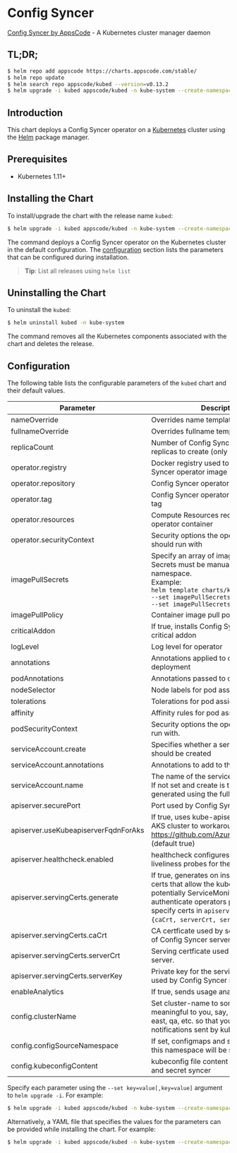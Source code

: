 # Config Syncer

[Config Syncer by AppsCode](https://github.com/kubeops/config-syncer) - A Kubernetes cluster manager daemon

## TL;DR;

```bash
$ helm repo add appscode https://charts.appscode.com/stable/
$ helm repo update
$ helm search repo appscode/kubed --version=v0.13.2
$ helm upgrade -i kubed appscode/kubed -n kube-system --create-namespace --version=v0.13.2
```

## Introduction

This chart deploys a Config Syncer operator on a [Kubernetes](http://kubernetes.io) cluster using the [Helm](https://helm.sh) package manager.

## Prerequisites

- Kubernetes 1.11+

## Installing the Chart

To install/upgrade the chart with the release name `kubed`:

```bash
$ helm upgrade -i kubed appscode/kubed -n kube-system --create-namespace --version=v0.13.2
```

The command deploys a Config Syncer operator on the Kubernetes cluster in the default configuration. The [configuration](#configuration) section lists the parameters that can be configured during installation.

> **Tip**: List all releases using `helm list`

## Uninstalling the Chart

To uninstall the `kubed`:

```bash
$ helm uninstall kubed -n kube-system
```

The command removes all the Kubernetes components associated with the chart and deletes the release.

## Configuration

The following table lists the configurable parameters of the `kubed` chart and their default values.

|              Parameter               |                                                                                                            Description                                                                                                             |            Default             |
|--------------------------------------|------------------------------------------------------------------------------------------------------------------------------------------------------------------------------------------------------------------------------------|--------------------------------|
| nameOverride                         | Overrides name template                                                                                                                                                                                                            | <code>""</code>                |
| fullnameOverride                     | Overrides fullname template                                                                                                                                                                                                        | <code>""</code>                |
| replicaCount                         | Number of Config Syncer operator replicas to create (only 1 is supported)                                                                                                                                                          | <code>1</code>                 |
| operator.registry                    | Docker registry used to pull Config Syncer operator image                                                                                                                                                                          | <code>appscode</code>          |
| operator.repository                  | Config Syncer operator container image                                                                                                                                                                                             | <code>kubed</code>             |
| operator.tag                         | Config Syncer operator container image tag                                                                                                                                                                                         | <code>v0.13.2</code>           |
| operator.resources                   | Compute Resources required by the operator container                                                                                                                                                                               | <code>{}</code>                |
| operator.securityContext             | Security options the operator container should run with                                                                                                                                                                            | <code>{}</code>                |
| imagePullSecrets                     | Specify an array of imagePullSecrets. Secrets must be manually created in the namespace. <br> Example: <br> `helm template charts/kubed \` <br> `--set imagePullSecrets[0].name=sec0 \` <br> `--set imagePullSecrets[1].name=sec1` | <code>[]</code>                |
| imagePullPolicy                      | Container image pull policy                                                                                                                                                                                                        | <code>IfNotPresent</code>      |
| criticalAddon                        | If true, installs Config Syncer operator as critical addon                                                                                                                                                                         | <code>false</code>             |
| logLevel                             | Log level for operator                                                                                                                                                                                                             | <code>3</code>                 |
| annotations                          | Annotations applied to operator deployment                                                                                                                                                                                         | <code>{}</code>                |
| podAnnotations                       | Annotations passed to operator pod(s).                                                                                                                                                                                             | <code>{}</code>                |
| nodeSelector                         | Node labels for pod assignment                                                                                                                                                                                                     | <code>{}</code>                |
| tolerations                          | Tolerations for pod assignment                                                                                                                                                                                                     | <code>[]</code>                |
| affinity                             | Affinity rules for pod assignment                                                                                                                                                                                                  | <code>{}</code>                |
| podSecurityContext                   | Security options the operator pod should run with.                                                                                                                                                                                 | <code>{"fsGroup":65535}</code> |
| serviceAccount.create                | Specifies whether a service account should be created                                                                                                                                                                              | <code>true</code>              |
| serviceAccount.annotations           | Annotations to add to the service account                                                                                                                                                                                          | <code>{}</code>                |
| serviceAccount.name                  | The name of the service account to use. If not set and create is true, a name is generated using the fullname template                                                                                                             | <code>""</code>                |
| apiserver.securePort                 | Port used by Config Syncer server                                                                                                                                                                                                  | <code>"8443"</code>            |
| apiserver.useKubeapiserverFqdnForAks | If true, uses kube-apiserver FQDN for AKS cluster to workaround https://github.com/Azure/AKS/issues/522 (default true)                                                                                                             | <code>true</code>              |
| apiserver.healthcheck.enabled        | healthcheck configures the readiness and liveliness probes for the operator pod.                                                                                                                                                   | <code>false</code>             |
| apiserver.servingCerts.generate      | If true, generates on install/upgrade the certs that allow the kube-apiserver (and potentially ServiceMonitor) to authenticate operators pods. Otherwise specify certs in `apiserver.servingCerts.{caCrt, serverCrt, serverKey}`.  | <code>true</code>              |
| apiserver.servingCerts.caCrt         | CA certficate used by serving certificate of Config Syncer server.                                                                                                                                                                 | <code>""</code>                |
| apiserver.servingCerts.serverCrt     | Serving certficate used by Config Syncer server.                                                                                                                                                                                   | <code>""</code>                |
| apiserver.servingCerts.serverKey     | Private key for the serving certificate used by Config Syncer server.                                                                                                                                                              | <code>""</code>                |
| enableAnalytics                      | If true, sends usage analytics                                                                                                                                                                                                     | <code>true</code>              |
| config.clusterName                   | Set cluster-name to something meaningful to you, say, prod, prod-us-east, qa, etc. so that you can distinguish notifications sent by kubed                                                                                         | <code>unicorn</code>           |
| config.configSourceNamespace         | If set, configmaps and secrets from only this namespace will be synced                                                                                                                                                             | <code>""</code>                |
| config.kubeconfigContent             | kubeconfig file content for configmap and secret syncer                                                                                                                                                                            | <code>""</code>                |


Specify each parameter using the `--set key=value[,key=value]` argument to `helm upgrade -i`. For example:

```bash
$ helm upgrade -i kubed appscode/kubed -n kube-system --create-namespace --version=v0.13.2 --set replicaCount=1
```

Alternatively, a YAML file that specifies the values for the parameters can be provided while
installing the chart. For example:

```bash
$ helm upgrade -i kubed appscode/kubed -n kube-system --create-namespace --version=v0.13.2 --values values.yaml
```
